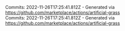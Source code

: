 Commits: 2022-11-26T17:25:41.812Z - Generated via https://github.com/marketplace/actions/artificial-grass
<br>
Commits: 2022-11-26T17:25:41.812Z - Generated via https://github.com/marketplace/actions/artificial-grass
<br>

